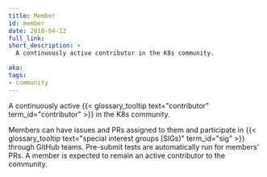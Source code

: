 ```yaml
---
title: Member
id: member
date: 2018-04-12
full_link:
short_description: >
  A continuously active contributor in the K8s community.

aka:
tags:
- community
---
```

 A continuously active {{< glossary_tooltip text="contributor" term_id="contributor" >}} in the K8s community.

<!--more-->

Members can have issues and PRs assigned to them and participate in {{< glossary_tooltip text="special interest groups (SIGs)" term_id="sig" >}} through GitHub teams. Pre-submit tests are automatically run for members' PRs. A member is expected to remain an active contributor to the community.